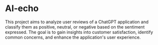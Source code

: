 # AI-echo
 This project aims to analyze user reviews of a ChatGPT application and classify them as positive, neutral, or negative based on the sentiment expressed. The goal is to gain insights into customer satisfaction, identify common concerns, and enhance the application's user experience.
